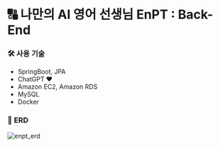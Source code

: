 # 🔠 나만의 AI 영어 선생님 EnPT : Back-End

### 🛠 사용 기술
- SpringBoot, JPA
- ChatGPT ❤️
- Amazon EC2, Amazon RDS
- MySQL
- Docker

### 🔗 ERD
![enpt_erd](https://github.com/4th-umc-hackathon/Server/assets/86403488/0969a701-5761-4a7f-a9a1-e228a461240a)
